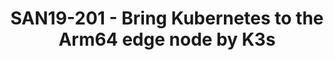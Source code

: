 ---
categories:
- san19
description: Nowadays everyone talks about Kubernetes. There are a lot of landing
  scenarios about running Kubernetes and its very easy for deploy applications with
  Kubernetes. However, due to the limited resource capacity on the edge node, deploying
  a total Kubernetes cluster on the edge node will result in huge resource costs.
  Is there an easy way to bring Kubernetes to the edge node with less resources?<br
  /> Using K3s on edge node offers a vital alternative. k3s is a lightweight Kubernetes
  distribution with easy installation, half the memory and all in a binary, which
  is obviously designed for edge and IOT devices based on Arm64. For easy management
  of several edge K3s clusters, weve also running a Kubernetes cluster on Arm64 datacenter
  side as the "root cluster" for meta-data management and provisioner for all k3s
  clusters running on the edge nodes.<br /> In this presentation, we will talk about
  how to run k3s on the Arm64 edge node, what we have done to make Kubernetes cluster
  running on datacenter side as the root cluster to manage the several k3s clusters
  on edge Arm64 nodes, that will be a good reference architecture for running and
  managing workloads at edge computing area.<br />
image:
  featured: 'true'
  path: /assets/images/featured-images/san19/SAN19-201.png
session_attendee_num: '49'
session_id: SAN19-201
session_room: Pacific Room (Keynote)
session_slot:
  end_time: '2019-09-24 08:55:00'
  start_time: '2019-09-24 08:30:00'
session_speakers:
- speaker_bio: Kevin Zhao is currently the tech lead at Linaro Developer Cloud. Now,
    he is serving as the Core Reviewer for OpenStack Zun project and maintainer for
    virtual-kubelet OpenStack provider. He is also an active contributor in Kolla
    and Nova, mainly focusing on making OpenStack work fine on AArch64. His expertise
    including container and Kubernetes related technologies, deployment and management
    of containerized applications, etc.
  speaker_company: Linaro
  speaker_image: /assets/images/speakers/san19/kevin-zhao.jpg
  speaker_location: ''
  speaker_name: Kevin Zhao
  speaker_position: Tech Lead
  speaker_url: ''
  speaker_username: kevin.zhao1
session_track: IoT Fog/Gateway/Edge Computing
tag: session
tags:
- Data Center
- ' IoT Fog/Gateway/Edge Computing'
- ' Open Source Development'
title: SAN19-201 - Bring Kubernetes to the Arm64 edge node by K3s
---
